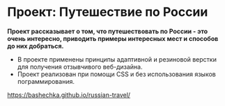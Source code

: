 # Проект: Путешествие по России

__Проект рассказывает о том, что путешествовать по России - это очень интересно, приводить примеры интересных мест и способов до них добраться.__

* В проекте применены принципы адаптивной и резиновой верстки для получения отзывчивого веб-дизайна.
* Проект реализован при помощи CSS и без использования языков пограммирования.

https://bashechka.github.io/russian-travel/
